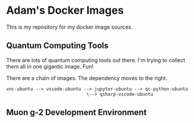 # Adam's Docker Images

This is my repository for my docker image sources. 

## Quantum Computing Tools

There are lots of quantum computing tools out there. I'm trying to collect them all in one gigantic image.  Fun!

There are a chain of images. The dependency moves to the right. 

```
vnc-ubuntu --> vscode-ubuntu --> jupyter-ubuntu --> qc-python-ubuntu
                              \--> qsharp-vscode-ubuntu
```

## Muon g-2 Development Environment
